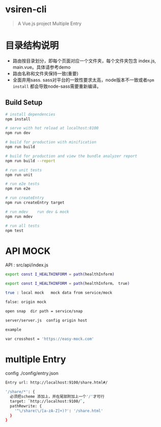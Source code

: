 # vsiren-cli
> A Vue.js project Multiple Entry

# 目录结构说明
- 路由按目录划分，即每个页面对应一个文件夹，每个文件夹包含 index.js,
  main.vue。具体请参考demo
- 路由名称和文件夹保持一致(重要)
- 全面弃用sass. sass对平台的一致性要求太高，node版本不一致或者`npm install` 都会导致node-sass需要重新编译。

## Build Setup

``` bash
# install dependencies
npm install

# serve with hot reload at localhost:8100
npm run dev

# build for production with minification
npm run build

# build for production and view the bundle analyzer report
npm run build --report

# run unit tests
npm run unit

# run e2e tests
npm run e2e

# run createEntry
npm run createEntry target

# run mdev    run dev & mock
npm run mdev

# run all tests
npm test
```

# API MOCK
API : src/api/index.js

``` bash
export const I_HEALTHINFORM = path(healthInform)

export const I_HEALTHINFORM = path(healthInform， true)

true : local mock   mock data from service/mock

false: origin mock

open snap  dir path = service/snap

server/server.js  config origin host

example

var crosshost = 'https://easy-mock.com'

```
# multiple Entry
config  ./config/entry.json

``` bash
Entry url: http://localhost:9100/share.html#/

'/share/*': {
  必须把scheme 添加上，并在尾部附加上一个'/'才可行
  target: `http://localhost:9100/`,
  pathRewrite: {
    '^\/share(\/[a-zA-Z]+)?': '/share.html'
  }
}
```


